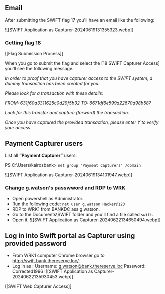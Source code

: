 ## Email

After submitting the SWIFT flag 17 you'll have an email like the following:

![[SWIFT Application as Capturer-20240619131355323.webp]]

### Getting flag 18
[[Flag Submission Process]]

When you go to submit the flag and select the [18 SWIFT Capturer Access] you'll see the following message:

*In order to proof that you have capturer access to the SWIFT system, a dummy transaction has been created for you.*

*Please look for a transaction with these details:*

*FROM:   631f60a3311625c0d29f5b32*
*TO:     6671df6e599a22670d98b587*

*Look for this transfer and capture (forward) the transaction.*

*Once you have captured the provided transaction, please enter Y to verify your access.*

## Payment Capturer users

List all **“Payment Capturer”** users.

PS C:\Users\kairosbank> `net group "Payment Capturers" /domain`

![[SWIFT Application as Capturer-20240619134101947.webp]]

### Change g.watson's passwword and RDP to WRK

- Open powershell as Administrator.
- Run the following code:
	`net user g.watson Hacker@123`
- RDP to WRK1 from BANKDC ass g.watson.
- Go to the Documents\SWIFT folder and you'll find a file called `swift`.
- Open it,
	![[SWIFT Application as Capturer-20240622134650494.webp]]


## Log in into Swift portal as Capturer using provided password

- From WRK1 computer Chrome browser go to http://swift.bank.thereserve.loc/.
- Log in as :
	Username: g.watson@bank.thereserve.loc
	Password: Corrected1996
	![[SWIFT Application as Capturer-20240622135930453.webp]]

[[SWIFT Web Capturer Access]]

## 